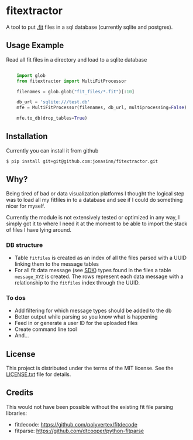 # fitextractor

A tool to put  [.fit](https://developer.garmin.com/fit/overview/) files in a sql database (currently sqlite and postgres).

## Usage Example

Read all fit files in a directory and load to a sqlite database

```python

    import glob
    from fitextractor import MultiFitProcessor

    filenames = glob.glob("fit_files/*.fit")[:10]

    db_url = 'sqlite:///test.db'
    mfe = MultiFitProcessor(filenames, db_url, multiprocessing=False)

    mfe.to_db(drop_tables=True)
```

## Installation

Currently you can install it from github

    $ pip install git+git@github.com:jonasinn/fitextractor.git


## Why?

Being tired of bad or data visualization platforms I thought the logical step was to load all my fitfiles in to a database and see if I could do something nicer for myself.

Currently the module is not extensively tested or optimized in any way, I simply got it to where I need it at the moment to be able to import the stack of files I have lying around.

### DB structure

- Table `fitfiles` is created as an index of all the files parsed with a UUID linking them to the message tables
- For all fit data message (see [SDK](https://developer.garmin.com/fit/protocol/)) types found in the files a table `message_XYZ` is created. The rows represent each data message with a relationship to the `fitfiles` index through the UUID.

### To dos

- Add filtering for which message types should be added to the db
- Better output while parsing so you know what is happening
- Feed in or generate a user ID for the uploaded files
- Create command line tool
- And...

## License

This project is distributed under the terms of the MIT license.
See the [LICENSE.txt](LICENSE.txt) file for details.


## Credits

This would not have been possible without the existing fit file parsing libraries:

- fitdecode: https://github.com/polyvertex/fitdecode
- fitparse: https://github.com/dtcooper/python-fitparse